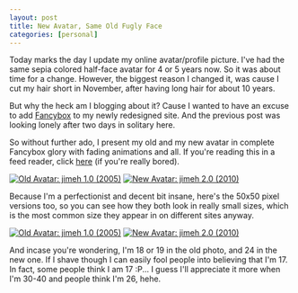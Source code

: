 ```yaml
---
layout: post
title: New Avatar, Same Old Fugly Face
categories: [personal]
---
```


Today marks the day I update my online avatar/profile picture. I've had the same sepia colored half-face avatar for 4 or 5 years now. So it was about time for a change. However, the biggest reason I changed it, was cause I cut my hair short in November, after having long hair for about 10 years.

But why the heck am I blogging about it? Cause I wanted to have an excuse to add [Fancybox][] to my newly redesigned site. And the previous post was looking lonely after two days in solitary here.

So without further ado, I present my old and my new avatar in complete Fancybox glory with fading animations and all. If you're reading this in a feed reader, click <a href="http://jimeh.me/blog{{ page.url }}">here</a> (if you're really bored).

<p class="thumbs">
    <a href="http://files.jimeh.me/.blog/jimeh_1.0_large-20100205-042133.jpg" class="fancybox" rel="2010-02-05-avatar"><img src="http://files.jimeh.me/.blog/jimeh_1.0-20100205-034118.png" alt="Old Avatar: jimeh 1.0 (2005)" /></a>
    <a href="http://files.jimeh.me/.blog/jimeh_2.0_large-20100205-042205.jpg" class="fancybox" rel="2010-02-05-avatar"><img src="http://files.jimeh.me/.blog/jimeh_2.0-20100205-034010.png" alt="New Avatar: jimeh 2.0 (2010)" /></a>
</p>

Because I'm a perfectionist and decent bit insane, here's the 50x50 pixel versions too, so you can see how they both look in really small sizes, which is the most common size they appear in on different sites anyway.

<p class="thumbs">
    <a href="http://files.jimeh.me/.blog/jimeh_1.0_large-20100205-042133.jpg" class="fancybox no-title" rel="2010-02-05-avatar-s"><img src="http://files.jimeh.me/.blog/jimeh_1.0_small-20100205-070219.jpg" alt="Old Avatar: jimeh 1.0 (2005)" /></a>
    <a href="http://files.jimeh.me/.blog/jimeh_2.0_large-20100205-042205.jpg" class="fancybox no-title" rel="2010-02-05-avatar-s"><img src="http://files.jimeh.me/.blog/jimeh_2.0_small-20100205-070251.jpg" alt="New Avatar: jimeh 2.0 (2010)" /></a>
</p>

And incase you're wondering, I'm 18 or 19 in the old photo, and 24 in the new one. If I shave though I can easily fool people into believing that I'm 17. In fact, some people think I am 17 :P... I guess I'll appreciate it more when I'm 30-40 and people think I'm 26, hehe.



[fancybox]: http://fancybox.net/
